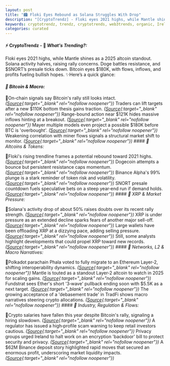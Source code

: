 ```yaml
---
layout: post
title: "🏙️ Floki Eyes Rebound as Solana Struggles With Drop"
description: "[CryptoTrendz] - Floki eyes 2021 highs, while Mantle shines as a 2025 altcoin standout. Solana activity halves, raising rally concerns. Doge battles resistance, and $SNORT’s presale ticks down. Bitcoin eyes $180K, with flows, inflows, and profits fueling bullish hopes."
keywords: cryptotrendz, trendz, cryptotrends, web3trends, organic, Ireland, Token, BTC, Network, Altcoin, Miner, Ethereum, XRP, Listing, Trading, Binance
categories: curated
---
```


#### ⚡ CryptoTrendz - 📌 *What's Trending?:*

Floki eyes 2021 highs, while Mantle shines as a 2025 altcoin standout. Solana activity halves, raising rally concerns. Doge battles resistance, and $SNORT’s presale ticks down. Bitcoin eyes $180K, with flows, inflows, and profits fueling bullish hopes. ✨Here’s a quick glance:


#### *🔖  Bitcoin & Macro:*  

🔹On-chain signals say Bitcoin's rally still looks intact. *([Source](https://s.avyag.com/4nd8){:target="_blank" rel="nofollow noopener"})* Traders can lift targets after a new $110K bottom thesis gains traction. *([Source](https://s.avyag.com/ww9s){:target="_blank" rel="nofollow noopener"})* Range-bound action near $121K hides massive inflows hinting at a breakout. *([Source](https://s.avyag.com/bnmi){:target="_blank" rel="nofollow noopener"})* Mayer multiple models even project a possible $180K before BTC is 'overbought'. *([Source](https://s.avyag.com/mooe){:target="_blank" rel="nofollow noopener"})* Weakening correlation with miner flows signals a structural market shift to monitor. *([Source](https://s.avyag.com/ayec){:target="_blank" rel="nofollow noopener"})* #### *🔖  Altcoins & Tokens:*  

🔹Floki's rising trendline frames a potential rebound toward 2021 highs. *([Source](https://s.avyag.com/9isz){:target="_blank" rel="nofollow noopener"})* Dogecoin attempts a bounce but persistent resistance caps momentum. *([Source](https://s.avyag.com/abak){:target="_blank" rel="nofollow noopener"})* Binance Alpha's 99% plunge is a stark reminder of token risk and volatility. *([Source](https://s.avyag.com/ptkk){:target="_blank" rel="nofollow noopener"})* SNORT presale countdown fuels speculative bets on a steep year‑end run if demand holds. *([Source](https://s.avyag.com/e1ai){:target="_blank" rel="nofollow noopener"})* #### *🔖  XRP & Market Pressure:*  

🔹Solana's activity drop of about 50% raises doubts over its recent rally strength. *([Source](https://s.avyag.com/wo1n){:target="_blank" rel="nofollow noopener"})* XRP is under pressure as an extended decline sparks fears of another major sell-off. *([Source](https://s.avyag.com/mz37){:target="_blank" rel="nofollow noopener"})* Large wallets have been offloading XRP at a dizzying pace, adding selling pressure. *([Source](https://s.avyag.com/atls){:target="_blank" rel="nofollow noopener"})* Still, some analysts highlight developments that could propel XRP toward new records. *([Source](https://s.avyag.com/81v1){:target="_blank" rel="nofollow noopener"})* #### *🔖  Networks, L2 & Macro Narratives:*  

🔹Polkadot parachain Phala voted to fully migrate to an Ethereum Layer‑2, shifting interoperability dynamics. *([Source](https://s.avyag.com/wvah){:target="_blank" rel="nofollow noopener"})* Mantle is touted as a standout Layer‑2 altcoin to watch in 2025 for scaling gains. *([Source](https://s.avyag.com/67tf){:target="_blank" rel="nofollow noopener"})* Fundstrat sees Ether's short '3‑wave' pullback ending soon with $5.5K as a next target. *([Source](https://s.avyag.com/ltcg){:target="_blank" rel="nofollow noopener"})* The growing acceptance of a 'debasement trade' in TradFi shows macro narratives steering crypto allocations. *([Source](https://s.avyag.com/bwh3){:target="_blank" rel="nofollow noopener"})* #### *🔖  Industry, Regulation & Flows:*  

🔹Crypto salaries have fallen this year despite Bitcoin's rally, signaling a hiring slowdown. *([Source](https://s.avyag.com/bnn7){:target="_blank" rel="nofollow noopener"})* A regulator has issued a high‑profile scam warning to keep retail investors cautious. *([Source](https://s.avyag.com/kigv){:target="_blank" rel="nofollow noopener"})* Privacy groups urged Ireland to halt work on an encryption 'backdoor' bill to protect security and privacy. *([Source](https://s.avyag.com/wqtc){:target="_blank" rel="nofollow noopener"})* A $62M Binance deposit story highlighted rapid moves that secured an enormous profit, underscoring market liquidity impacts. *([Source](https://s.avyag.com/og9w){:target="_blank" rel="nofollow noopener"})*